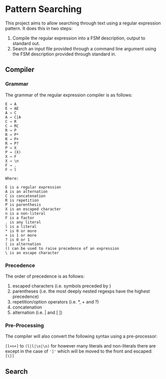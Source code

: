 # Pattern Searching
This project aims to allow searching through text using a regular expression pattern. It does this in two steps:
1. Compile the regular expression into a FSM description, output to standard out.
2. Search an input file provided through a command line argument using the FSM description provided through standard in.

## Compiler
### Grammar
The grammar of the regular expression compiler is as follows:
```
E → A
E → AE
A → C
A → C|A
C → R
C → RC
R → P
R → P*
R → P+
R → P?
P → X
P → (X)
X → F
X → \n
F → .
F → l

Where:

E is a regular expression
A is an alternation
C is concatenation
R is repetition
P is parenthesis
X is an escaped character
n is a non-literal
F is a factor
. is any literal
l is a literal
* is 0 or more
+ is 1 or more
? is 0 or 1
| is alternation
() can be used to raise precedence of an expression
\ is an escape character
```

### Precedence
The order of precedence is as follows:
1. escaped characters (i.e. symbols preceded by \)
2. parentheses (i.e. the most deeply nested regexps have the highest precedence)
3. repetition/option operators (i.e. *, + and ?)
4. concatenation
5. alternation (i.e. | and [ ])

### Pre-Processing
The compiler will also convert the following syntax using a pre-processor:

`[l+n+]` to `(l|l|\n|\n)` for however many literals and non-literals there are except in the case of `']'` which will be moved to the front and escaped: `[\]]`

## Search